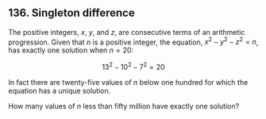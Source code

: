 ## 136. Singleton difference

The positive integers, $x$, $y$, and $z$, are consecutive terms of an arithmetic progression. Given that $n$ is a positive integer, the equation, $x^2 - y^2 - z^2 = n$, has exactly one solution when $n = 20$:

$$
13^2 - 10^2 - 7^2 = 20
$$

In fact there are twenty-five values of $n$ below one hundred for which the equation has a unique solution.

How many values of $n$ less than fifty million have exactly one solution?

